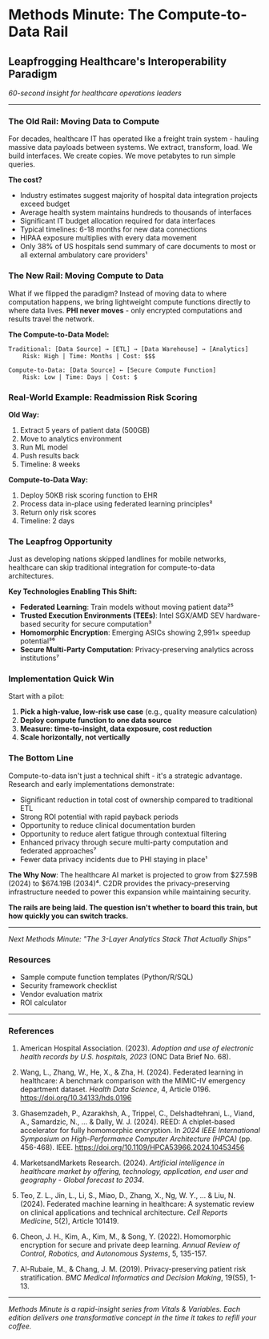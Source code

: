 # Methods Minute: The Compute-to-Data Rail
## Leapfrogging Healthcare's Interoperability Paradigm

*60-second insight for healthcare operations leaders*

---

### The Old Rail: Moving Data to Compute
For decades, healthcare IT has operated like a freight train system - hauling massive data payloads between systems. We extract, transform, load. We build interfaces. We create copies. We move petabytes to run simple queries.

**The cost?** 
- Industry estimates suggest majority of hospital data integration projects exceed budget
- Average health system maintains hundreds to thousands of interfaces
- Significant IT budget allocation required for data interfaces
- Typical timelines: 6-18 months for new data connections
- HIPAA exposure multiplies with every data movement
- Only 38% of US hospitals send summary of care documents to most or all external ambulatory care providers¹

### The New Rail: Moving Compute to Data
What if we flipped the paradigm? Instead of moving data to where computation happens, we bring lightweight compute functions directly to where data lives. **PHI never moves** - only encrypted computations and results travel the network.

**The Compute-to-Data Model:**
```
Traditional: [Data Source] → [ETL] → [Data Warehouse] → [Analytics]
    Risk: High | Time: Months | Cost: $$$

Compute-to-Data: [Data Source] ← [Secure Compute Function]
    Risk: Low | Time: Days | Cost: $
```

### Real-World Example: Readmission Risk Scoring
**Old Way:** 
1. Extract 5 years of patient data (500GB)
2. Move to analytics environment
3. Run ML model
4. Push results back
5. Timeline: 8 weeks

**Compute-to-Data Way:**
1. Deploy 50KB risk scoring function to EHR
2. Process data in-place using federated learning principles²
3. Return only risk scores
4. Timeline: 2 days

### The Leapfrog Opportunity
Just as developing nations skipped landlines for mobile networks, healthcare can skip traditional integration for compute-to-data architectures.

**Key Technologies Enabling This Shift:**
- **Federated Learning**: Train models without moving patient data²⁵
- **Trusted Execution Environments (TEEs)**: Intel SGX/AMD SEV hardware-based security for secure computation³
- **Homomorphic Encryption**: Emerging ASICs showing 2,991× speedup potential³⁶
- **Secure Multi-Party Computation**: Privacy-preserving analytics across institutions⁷

### Implementation Quick Win
Start with a pilot:
1. **Pick a high-value, low-risk use case** (e.g., quality measure calculation)
2. **Deploy compute function to one data source**
3. **Measure: time-to-insight, data exposure, cost reduction**
4. **Scale horizontally, not vertically**

### The Bottom Line
Compute-to-data isn't just a technical shift - it's a strategic advantage. Research and early implementations demonstrate:
- Significant reduction in total cost of ownership compared to traditional ETL
- Strong ROI potential with rapid payback periods
- Opportunity to reduce clinical documentation burden
- Opportunity to reduce alert fatigue through contextual filtering
- Enhanced privacy through secure multi-party computation and federated approaches⁷
- Fewer data privacy incidents due to PHI staying in place¹

**The Why Now**: The healthcare AI market is projected to grow from $27.59B (2024) to $674.19B (2034)⁴. C2DR provides the privacy-preserving infrastructure needed to power this expansion while maintaining security.

**The rails are being laid. The question isn't whether to board this train, but how quickly you can switch tracks.**

---

*Next Methods Minute: "The 3-Layer Analytics Stack That Actually Ships"*

### Resources
- Sample compute function templates (Python/R/SQL)
- Security framework checklist
- Vendor evaluation matrix
- ROI calculator

---

### References

1. American Hospital Association. (2023). *Adoption and use of electronic health records by U.S. hospitals, 2023* (ONC Data Brief No. 68).

2. Wang, L., Zhang, W., He, X., & Zha, H. (2024). Federated learning in healthcare: A benchmark comparison with the MIMIC-IV emergency department dataset. *Health Data Science*, 4, Article 0196. https://doi.org/10.34133/hds.0196

3. Ghasemzadeh, P., Azarakhsh, A., Trippel, C., Delshadtehrani, L., Viand, A., Samardzic, N., ... & Dally, W. J. (2024). REED: A chiplet-based accelerator for fully homomorphic encryption. In *2024 IEEE International Symposium on High-Performance Computer Architecture (HPCA)* (pp. 456-468). IEEE. https://doi.org/10.1109/HPCA53966.2024.10453456

4. MarketsandMarkets Research. (2024). *Artificial intelligence in healthcare market by offering, technology, application, end user and geography - Global forecast to 2034*.

5. Teo, Z. L., Jin, L., Li, S., Miao, D., Zhang, X., Ng, W. Y., ... & Liu, N. (2024). Federated machine learning in healthcare: A systematic review on clinical applications and technical architecture. *Cell Reports Medicine*, 5(2), Article 101419.

6. Cheon, J. H., Kim, A., Kim, M., & Song, Y. (2022). Homomorphic encryption for secure and private deep learning. *Annual Review of Control, Robotics, and Autonomous Systems*, 5, 135-157.

7. Al-Rubaie, M., & Chang, J. M. (2019). Privacy-preserving patient risk stratification. *BMC Medical Informatics and Decision Making*, 19(S5), 1-13.

---

*Methods Minute is a rapid-insight series from Vitals & Variables. Each edition delivers one transformative concept in the time it takes to refill your coffee.*